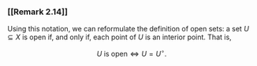 ### [[Remark 2.14]]

Using this notation, we can reformulate the definition of open sets: a set $U \subseteq X$ is open if, and only if, each point of $U$ is an interior point. That is,

$$ U \mbox { is open} \Leftrightarrow U = U^\circ . $$